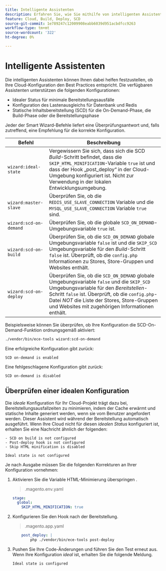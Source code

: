 ```yaml
---
title: Intelligente Assistenten
description: Erfahren Sie, wie Sie mithilfe von intelligenten Assistenten bewerten können, ob Ihr Adobe Commerce in einem Cloud-Infrastrukturprojekt die Best Practices für die Bereitstellung befolgt.
feature: Cloud, Build, Deploy, SCD
source-git-commit: 1e789247c12009908eabb6039d951acbdfcc9263
workflow-type: tm+mt
source-wordcount: '322'
ht-degree: 0%

---
```


# Intelligente Assistenten

Die intelligenten Assistenten können Ihnen dabei helfen festzustellen, ob Ihre Cloud-Konfiguration den Best Practices entspricht. Die verfügbaren Assistenten unterstützen die folgenden Konfigurationen:

- Idealer Status für minimale Bereitstellungsausfälle
- Konfiguration des Lastenausgleichs für Datenbank und Redis
- Statische Inhaltsbereitstellung (SCD) für die On-Demand-Phase, die Build-Phase oder die Bereitstellungsphase

Jeder der Smart Wizard-Befehle liefert eine Überprüfungsantwort und, falls zutreffend, eine Empfehlung für die korrekte Konfiguration.

| Befehl | Beschreibung |
| ------- | ------------|
| `wizard:ideal-state` | Vergewissern Sie sich, dass sich die SCD _Build_-Schritt befindet, dass die `SKIP_HTML_MINIFICATION`-Variable `true` ist und dass der Hook „post_deploy“ in der Cloud-Umgebung konfiguriert ist. Nicht zur Verwendung in der lokalen Entwicklungsumgebung. |
| `wizard:master-slave` | Überprüfen Sie, ob die `REDIS_USE_SLAVE_CONNECTION` Variable und die `MYSQL_USE_SLAVE_CONNECTION` Variable `true` sind. |
| `wizard:scd-on-demand` | Überprüfen Sie, ob die globale `SCD_ON_DEMAND`-Umgebungsvariable `true` ist. |
| `wizard:scd-on-build` | Überprüfen Sie, ob die `SCD_ON_DEMAND` globale Umgebungsvariable `false` ist und die `SKIP_SCD` Umgebungsvariable für den _Build_-Schritt `false` ist. Überprüft, ob die `config.php` Informationen zu Stores, Store-Gruppen und Websites enthält. |
| `wizard:scd-on-deploy` | Überprüfen Sie, ob die `SCD_ON_DEMAND` globale Umgebungsvariable `false` und die `SKIP_SCD` Umgebungsvariable für den _Bereitstellen_-Schritt `false` ist. Überprüft, ob die `config.php`-Datei _NOT_ die Liste der Stores, Store-Gruppen und Websites mit zugehörigen Informationen enthält. |

Beispielsweise können Sie überprüfen, ob Ihre Konfiguration die SCD-On-Demand-Funktion ordnungsgemäß aktiviert:

```bash
./vendor/bin/ece-tools wizard:scd-on-demand
```

Eine erfolgreiche Konfiguration gibt zurück:

```
SCD on-demand is enabled
```

Eine fehlgeschlagene Konfiguration gibt zurück:

```
SCD on-demand is disabled
```

## Überprüfen einer idealen Konfiguration

Die _ideale_ Konfiguration für Ihr Cloud-Projekt trägt dazu bei, Bereitstellungsausfallzeiten zu minimieren, indem der Cache erwärmt und statische Inhalte generiert werden, wenn sie vom Benutzer angefordert werden. Dieser Assistent wird während der Bereitstellung automatisch ausgeführt. Wenn Ihre Cloud nicht für diesen _idealen Status_ konfiguriert ist, erhalten Sie eine Nachricht ähnlich der folgenden:

```
- SCD on build is not configured
- Post-deploy hook is not configured
- Skip HTML minification is disabled

Ideal state is not configured
```

Je nach Ausgabe müssen Sie die folgenden Korrekturen an Ihrer Konfiguration vornehmen:

1. Aktivieren Sie die Variable HTML-Minimierung überspringen .

   > .magento.env.yaml

   ```yaml
   stage:
     global:
       SKIP_HTML_MINIFICATION: true
   ```

1. Konfigurieren Sie den Hook nach der Bereitstellung.

   > .magento.app.yaml

   ```yaml
       post_deploy: |
           php ./vendor/bin/ece-tools post-deploy
   ```

1. Pushen Sie Ihre Code-Änderungen und führen Sie den Test erneut aus. Wenn Ihre Konfiguration _ideal_ ist, erhalten Sie die folgende Meldung.

   ```
   Ideal state is configured
   ```
